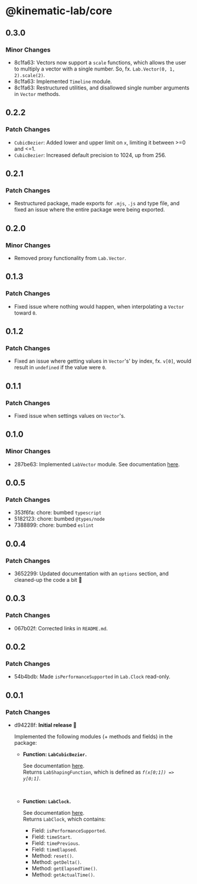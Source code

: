 # @kinematic-lab/core

## 0.3.0

### Minor Changes

-   8c1fa63: Vectors now support a `scale` functions, which allows the user to multiply a vector with a single number. So, fx. `Lab.Vector(0, 1, 2).scale(2)`.
-   8c1fa63: Implemented `Timeline` module.
-   8c1fa63: Restructured utilities, and disallowed single number arguments in `Vector` methods.

## 0.2.2

### Patch Changes

-   `CubicBezier`: Added lower and upper limit on `x`, limiting it between >=0 and <=1.
-   `CubicBezier`: Increased default precision to 1024, up from 256.

## 0.2.1

### Patch Changes

-   Restructured package, made exports for `.mjs`, `.js` and type file, and fixed an issue where the entire package were being exported.

## 0.2.0

### Minor Changes

-   Removed proxy functionality from `Lab.Vector`.

## 0.1.3

### Patch Changes

-   Fixed issue where nothing would happen, when interpolating a `Vector` toward `0`.

## 0.1.2

### Patch Changes

-   Fixed an issue where getting values in `Vector`'s' by index, fx. `v[0]`, would result in `undefined` if the value were `0`.

## 0.1.1

### Patch Changes

-   Fixed issue when settings values on `Vector`'s.

## 0.1.0

### Minor Changes

-   287be63: Implemented `LabVector` module.
    See documentation [here](https://github.com/kinematic-lab/kinematic-lab/blob/main/packages/core/docs/lab-vector.md).

## 0.0.5

### Patch Changes

-   353f6fa: chore: bumbed `typescript`
-   5182123: chore: bumbed `@types/node`
-   7388899: chore: bumbed `eslint`

## 0.0.4

### Patch Changes

-   3652299: Updated documentation with an `options` section, and cleaned-up the code a bit 🧹

## 0.0.3

### Patch Changes

-   067b02f: Corrected links in `README.md`.

## 0.0.2

### Patch Changes

-   54b4bdb: Made `isPerformanceSupported` in `Lab.Clock` read-only.

## 0.0.1

### Patch Changes

-   d94228f: **Initial release 🎉**

    Implemented the following modules (+ methods and fields) in the package:

    -   **Function: `LabCubicBezier`.**

        See documentation [here](https://github.com/kinematic-lab/kinematic-lab/blob/main/packages/core/docs/lab-cubic-bezier.md).<br />
        Returns `LabShapingFunction`, which is defined as _`f(x[0;1]) => y[0;1]`_.

        <br />

    -   **Function: `LabClock`.**

        See documentation [here](https://github.com/kinematic-lab/kinematic-lab/blob/main/packages/core/docs/lab-clock.md).<br />
        Returns `LabClock`, which contains:

        -   Field: `isPerformanceSupported`.
        -   Field: `timeStart`.
        -   Field: `timePrevious`.
        -   Field: `timeElapsed`.
        -   Method: `reset()`.
        -   Method: `getDelta()`.
        -   Method: `getElapsedTime()`.
        -   Method: `getActualTime()`.

        <br />

